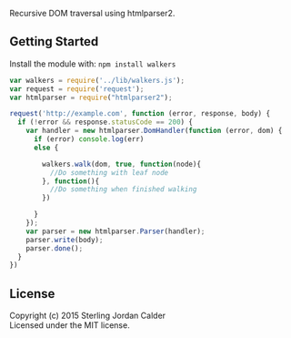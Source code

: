 Recursive DOM traversal using htmlparser2.

## Getting Started
Install the module with: `npm install walkers`

```javascript
var walkers = require('../lib/walkers.js');
var request = require('request');
var htmlparser = require("htmlparser2");

request('http://example.com', function (error, response, body) {
  if (!error && response.statusCode == 200) {
    var handler = new htmlparser.DomHandler(function (error, dom) {
      if (error) console.log(err)
      else {

        walkers.walk(dom, true, function(node){
          //Do something with leaf node
        }, function(){
          //Do something when finished walking
        })

      }
    });
    var parser = new htmlparser.Parser(handler);
    parser.write(body);
    parser.done();
  }
})
```

## License
Copyright (c) 2015 Sterling Jordan Calder  
Licensed under the MIT license.
